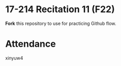 # 17-214 Recitation 11 (F22)
**Fork** this repository to use for practicing Github flow.

# Attendance
xinyuw4